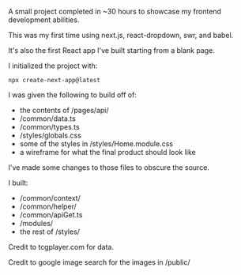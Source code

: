 A small project completed in ~30 hours to showcase my frontend development abilities.

This was my first time using next.js, react-dropdown, swr, and babel.

It's also the first React app I've built starting from a blank page.

I initialized the project with:

```
npx create-next-app@latest
```

I was given the following to build off of:
- the contents of /pages/api/
- /common/data.ts
- /common/types.ts
- /styles/globals.css
- some of the styles in /styles/Home.module.css
- a wireframe for what the final product should look like

I've made some changes to those files to obscure the source.

I built:
- /common/context/
- /common/helper/
- /common/apiGet.ts
- /modules/
- the rest of /styles/

Credit to tcgplayer.com for data.

Credit to google image search for the images in /public/
